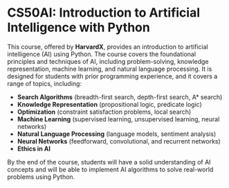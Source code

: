 # CS50AI: Introduction to Artificial Intelligence with Python

This course, offered by **HarvardX**, provides an introduction to artificial intelligence (AI) using Python. The course covers the foundational principles and techniques of AI, including problem-solving, knowledge representation, machine learning, and natural language processing. It is designed for students with prior programming experience, and it covers a range of topics, including:

- **Search Algorithms** (breadth-first search, depth-first search, A* search)
- **Knowledge Representation** (propositional logic, predicate logic)
- **Optimization** (constraint satisfaction problems, local search)
- **Machine Learning** (supervised learning, unsupervised learning, neural networks)
- **Natural Language Processing** (language models, sentiment analysis)
- **Neural Networks** (feedforward, convolutional, and recurrent networks)
- **Ethics in AI**

By the end of the course, students will have a solid understanding of AI concepts and will be able to implement AI algorithms to solve real-world problems using Python.
